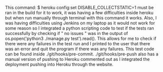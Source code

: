 This command:
$ heroku config:set DISABLE_COLLECTSTATIC=1 
must be ran in the build for it to work, it was having a few difficulties inside heroku but when run manually through terminal with this command it works. Also, I was having difficulties using Jenkins on my laptop as it would not work for some reason so I integrated a python scripting code to test if the tests ran successfully by checking if " no issues " was in the output of os.popen('python3 ./manage.py test').read().  This allows for me to check if there were any failures in the test run and I printed to the user that there was an error and quit the program if there was any failures. This test code can be found inside ./git/hooks/pre-commit. ./git/hooks/pre-push also has a manual version of pushing to Heroku commented out as I integrated the deployment pushing into Heroku through the website. 
